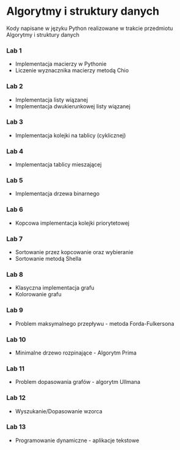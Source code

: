 # Algorytmy i struktury danych
Kody napisane w języku Python realizowane w trakcie przedmiotu Algorytmy i struktury danych 

### Lab 1
- Implementacja macierzy w Pythonie
- Liczenie wyznacznika macierzy metodą Chio

### Lab 2
- Implementacja listy wiązanej
- Implementacja dwukierunkowej listy wiązanej

### Lab 3
- Implementacja kolejki na tablicy (cyklicznej)

### Lab 4
- Implementacja tablicy mieszającej

### Lab 5
- Implementacja drzewa binarnego

### Lab 6
- Kopcowa implementacja kolejki priorytetowej

### Lab 7
- Sortowanie przez kopcowanie oraz wybieranie
- Sortowanie metodą Shella

### Lab 8
- Klasyczna implementacja grafu
- Kolorowanie grafu

### Lab 9
- Problem maksymalnego przepływu - metoda Forda-Fulkersona

### Lab 10
- Minimalne drzewo rozpinające - Algorytm Prima

### Lab 11
- Problem dopasowania grafów - algorytm Ullmana

### Lab 12
- Wyszukanie/Dopasowanie wzorca

### Lab 13
- Programowanie dynamiczne - aplikacje tekstowe
